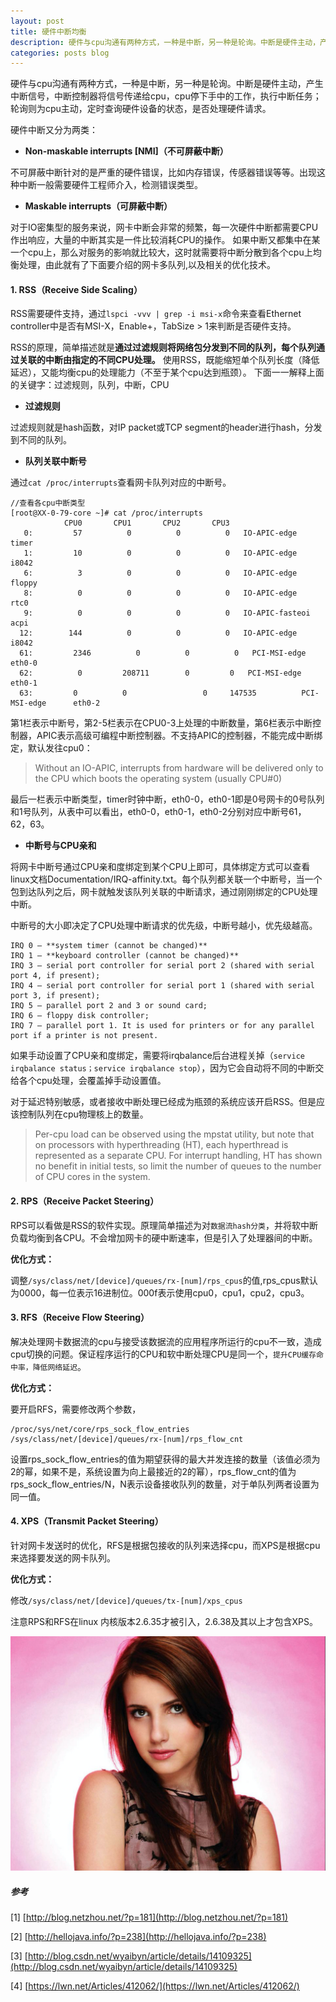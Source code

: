 ```yaml
---
layout: post
title: 硬件中断均衡
description: 硬件与cpu沟通有两种方式，一种是中断，另一种是轮询。中断是硬件主动，产生中断信号，中断控制器将信号传递给cpu，cpu停下手中的工作，执行中断任务；轮询则为cpu主动，定时查询硬件设备的状态，是否处理硬件请求。
categories: posts blog
---
```


硬件与cpu沟通有两种方式，一种是中断，另一种是轮询。中断是硬件主动，产生中断信号，中断控制器将信号传递给cpu，cpu停下手中的工作，执行中断任务；轮询则为cpu主动，定时查询硬件设备的状态，是否处理硬件请求。
<!-- more -->

硬件中断又分为两类：

+ **Non-maskable interrupts [NMI]（不可屏蔽中断）**

不可屏蔽中断针对的是严重的硬件错误，比如内存错误，传感器错误等等。出现这种中断一般需要硬件工程师介入，检测错误类型。

+ **Maskable interrupts（可屏蔽中断）**

对于IO密集型的服务来说，网卡中断会非常的频繁，每一次硬件中断都需要CPU作出响应，大量的中断其实是一件比较消耗CPU的操作。
如果中断又都集中在某一个cpu上，那么对服务的影响就比较大，这时就需要将中断分散到各个cpu上均衡处理，由此就有了下面要介绍的网卡多队列,以及相关的优化技术。

#### 1. RSS（Receive Side Scaling）
RSS需要硬件支持，通过`lspci -vvv | grep -i msi-x`命令来查看Ethernet controller中是否有MSI-X，Enable+，TabSize > 1来判断是否硬件支持。

RSS的原理，简单描述就是**通过过滤规则将网络包分发到不同的队列，每个队列通过关联的中断由指定的不同CPU处理。**
使用RSS，既能缩短单个队列长度（降低延迟），又能均衡cpu的处理能力（不至于某个cpu达到瓶颈）。
下面一一解释上面的关键字：过滤规则，队列，中断，CPU

+ **过滤规则**

过滤规则就是hash函数，对IP packet或TCP segment的header进行hash，分发到不同的队列。

+ **队列关联中断号**

通过`cat /proc/interrupts`查看网卡队列对应的中断号。

```
//查看各cpu中断类型
[root@XX-0-79-core ~]# cat /proc/interrupts
            CPU0       CPU1       CPU2       CPU3
   0:         57          0          0          0   IO-APIC-edge      timer
   1:         10          0          0          0   IO-APIC-edge      i8042
   6:          3          0          0          0   IO-APIC-edge      floppy
   8:          0          0          0          0   IO-APIC-edge      rtc0
   9:          0          0          0          0   IO-APIC-fasteoi   acpi
  12:        144          0          0          0   IO-APIC-edge      i8042
  61:         2346          0          0          0   PCI-MSI-edge      eth0-0
  62:          0         208711        0         0   PCI-MSI-edge      eth0-1
  63:         0          0                 0     147535          PCI-MSI-edge      eth0-2
```

 第1栏表示中断号，第2-5栏表示在CPU0-3上处理的中断数量，第6栏表示中断控制器，APIC表示高级可编程中断控制器。不支持APIC的控制器，不能完成中断绑定，默认发往cpu0：

 > Without an IO-APIC, interrupts from hardware will be delivered only to the CPU which boots the operating system (usually CPU#0)

 最后一栏表示中断类型，timer时钟中断，eth0-0，eth0-1即是0号网卡的0号队列和1号队列，从表中可以看出，eth0-0，eth0-1，eth0-2分别对应中断号61，62，63。
 
+ **中断号与CPU亲和**

将网卡中断号通过CPU亲和度绑定到某个CPU上即可，具体绑定方式可以查看linux文档Documentation/IRQ-affinity.txt。每个队列都关联一个中断号，当一个包到达队列之后，网卡就触发该队列关联的中断请求，通过刚刚绑定的CPU处理中断。

中断号的大小即决定了CPU处理中断请求的优先级，中断号越小，优先级越高。

```
IRQ 0 — **system timer (cannot be changed)**
IRQ 1 — **keyboard controller (cannot be changed)**
IRQ 3 — serial port controller for serial port 2 (shared with serial port 4, if present);
IRQ 4 — serial port controller for serial port 1 (shared with serial port 3, if present);
IRQ 5 — parallel port 2 and 3 or sound card;
IRQ 6 — floppy disk controller;
IRQ 7 — parallel port 1. It is used for printers or for any parallel port if a printer is not present.
```

 如果手动设置了CPU亲和度绑定，需要将irqbalance后台进程关掉（`service irqbalance status；service irqbalance stop`），因为它会自动将不同的中断交给各个cpu处理，会覆盖掉手动设置值。

对于延迟特别敏感，或者接收中断处理已经成为瓶颈的系统应该开启RSS。但是应该控制队列在cpu物理核上的数量。

> Per-cpu load can be observed using the mpstat utility, but note that on processors with hyperthreading (HT), each hyperthread is represented as a separate CPU. For interrupt handling, HT has shown no benefit in initial tests, so limit the number of queues to the number of CPU cores in the system.

#### 2. RPS（Receive Packet Steering）	
    
RPS可以看做是RSS的软件实现。原理简单描述为对`数据流hash分类`，并将软中断负载均衡到各CPU。不会增加网卡的硬中断速率，但是引入了处理器间的中断。
	
**优化方式：**
	
调整`/sys/class/net/[device]/queues/rx-[num]/rps_cpus`的值,rps_cpus默认为0000，每一位表示16进制位。000f表示使用cpu0，cpu1，cpu2，cpu3。
	
#### 3. RFS（Receive Flow Steering）

解决处理网卡数据流的cpu与接受该数据流的应用程序所运行的cpu不一致，造成cpu切换的问题。保证程序运行的CPU和软中断处理CPU是同一个，`提升CPU缓存命中率，降低网络延迟`。

**优化方式：**

要开启RFS，需要修改两个参数，	

```
/proc/sys/net/core/rps_sock_flow_entries
/sys/class/net/[device]/queues/rx-[num]/rps_flow_cnt
```
设置rps_sock_flow_entries的值为期望获得的最大并发连接的数量（该值必须为2的幂，如果不是，系统设置为向上最接近的2的幂），rps_flow_cnt的值为rps_sock_flow_entries/N，N表示设备接收队列的数量，对于单队列两者设置为同一值。

#### 4. XPS（Transmit Packet Steering）

针对网卡发送时的优化，RFS是根据包接收的队列来选择cpu，而XPS是根据cpu来选择要发送的网卡队列。

**优化方式：**

修改`/sys/class/net/[device]/queues/tx-[num]/xps_cpus`

注意RPS和RFS在linux 内核版本2.6.35才被引入，2.6.38及其以上才包含XPS。

![hardware-interrupt](/images/hardwareinterrupt/hardware-interrupt.png)

##### 参考

[1] [http://blog.netzhou.net/?p=181](http://blog.netzhou.net/?p=181)

[2] [http://hellojava.info/?p=238](http://hellojava.info/?p=238)

[3] [http://blog.csdn.net/wyaibyn/article/details/14109325](http://blog.csdn.net/wyaibyn/article/details/14109325)

[4] [https://lwn.net/Articles/412062/](https://lwn.net/Articles/412062/)


